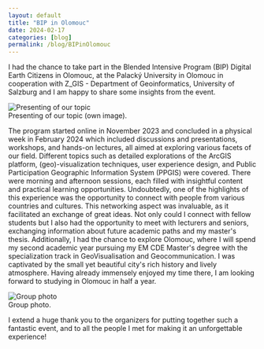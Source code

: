 ```yaml
---
layout: default
title: "BIP in Olomouc"
date: 2024-02-17
categories: [blog]
permalink: /blog/BIPinOlomouc
---
```


I had the chance to take part in the Blended Intensive Program (BIP) Digital Earth Citizens in Olomouc, at the Palacký University in Olomouc in cooperation with Z_GIS - Department of Geoinformatics, University of Salzburg and I am happy to share some insights from the event.

<div class="blog-image">
  <img src="{{ '/assets/images/blogs/OlomoucBIP_01_GernotNikolaus.jpg' | relative_url }}" alt="Presenting of our topic">
  <figcaption>Presenting of our topic (own image).</figcaption>
</div>

The program started online in November 2023 and concluded in a physical week in February 2024 which included discussions and presentations, workshops, and hands-on lectures, all aimed at exploring various facets of our field. Different topics such as detailed explorations of the ArcGIS platform, (geo)-visualization techniques, user experience design, and Public Participation Geographic Information System (PPGIS) were covered. There were morning and afternoon sessions, each filled with insightful content and practical learning opportunities. Undoubtedly, one of the highlights of this experience was the opportunity to connect with people from various countries and cultures. This networking aspect was invaluable, as it facilitated an exchange of great ideas. Not only could I connect with fellow students but I also had the opportunity to meet with lecturers and seniors, exchanging information about future academic paths and my master's thesis.
Additionally, I had the chance to explore Olomouc, where I will spend my second academic year pursuing my EM CDE Master's degree with the specialization track in GeoVisualisation and Geocommunication. I was captivated by the small yet beautiful city's rich history and lively atmosphere. Having already immensely enjoyed my time there, I am looking forward to studying in Olomouc in half a year.

<div class="blog-image">
  <img src="{{ '/assets/images/blogs/OlomoucBIP_02_GernotNikolaus.jpg' | relative_url }}" alt="Group photo">
  <figcaption>Group photo.</figcaption>
</div>

I extend a huge thank you to the organizers for putting together such a fantastic event, and to all the people I met for making it an unforgettable experience!

